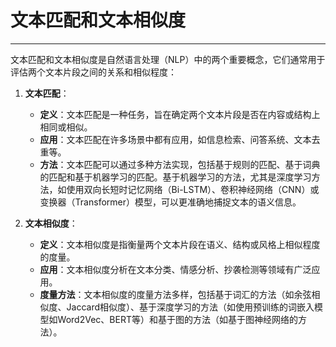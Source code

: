 # 文本匹配和文本相似度

---


文本匹配和文本相似度是自然语言处理（NLP）中的两个重要概念，它们通常用于评估两个文本片段之间的关系和相似程度：

1. **文本匹配**：
   - **定义**：文本匹配是一种任务，旨在确定两个文本片段是否在内容或结构上相同或相似。
   - **应用**：文本匹配在许多场景中都有应用，如信息检索、问答系统、文本去重等。
   - **方法**：文本匹配可以通过多种方法实现，包括基于规则的匹配、基于词典的匹配和基于机器学习的匹配。基于机器学习的方法，尤其是深度学习方法，如使用双向长短时记忆网络（Bi-LSTM）、卷积神经网络（CNN）或变换器（Transformer）模型，可以更准确地捕捉文本的语义信息。

2. **文本相似度**：
   - **定义**：文本相似度是指衡量两个文本片段在语义、结构或风格上相似程度的度量。
   - **应用**：文本相似度分析在文本分类、情感分析、抄袭检测等领域有广泛应用。
   - **度量方法**：文本相似度的度量方法多样，包括基于词汇的方法（如余弦相似度、Jaccard相似度）、基于深度学习的方法（如使用预训练的词嵌入模型如Word2Vec、BERT等）和基于图的方法（如基于图神经网络的方法）。